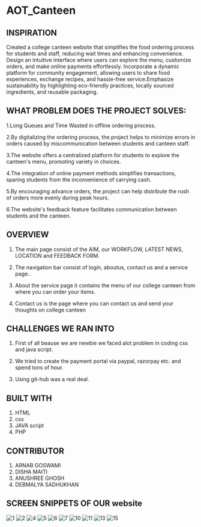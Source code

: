 # AOT_Canteen

## INSPIRATION
Created a college canteen website that simplifies the food ordering process for students and staff, reducing wait times and enhancing convenience. Design an intuitive interface where users can explore the menu, customize orders, and make online payments effortlessly. Incorporate a dynamic platform for community engagement, allowing users to share food experiences, exchange recipes, and hassle-free service.Emphasize sustainability by highlighting eco-friendly practices, locally sourced ingredients, and reusable packaging.

## WHAT PROBLEM DOES THE PROJECT SOLVES:

1.Long Queues and Time Wasted in offline ordering process.

2.By digitalizing the ordering process, the project helps to minimize errors in orders caused by miscommunication between students and canteen staff.

3.The website offers a centralized platform for students to explore the canteen's menu, promoting variety in choices.

4.The integration of online payment methods simplifies transactions, sparing students from the inconvenience of carrying cash.

5.By encouraging advance orders, the project can help distribute the rush of orders more evenly during peak hours.

6.The website's feedback feature facilitates communication between students and the canteen.

## OVERVIEW

1. The main page consist of the AIM, our WORKFLOW, LATEST NEWS, LOCATION and FEEDBACK FORM.

2. The navigation bar consist of login, aboutus, contact us and a service page..

3. About the service page it contains the menu of our college canteen from where you can order your items.

4. Contact us is the page where you can contact us and send your thoughts on college canteen 

## CHALLENGES WE RAN INTO

1. First of all beause we are newbie we faced alot problem in coding css and java script.

2. We tried to create the payment portal via paypal, razorpay etc. and spend tons of hour.

3. Using git-hub was a real deal.

## BUILT WITH

1. HTML
2. css
3. JAVA script
4. PHP

## CONTRIBUTOR

1. ARNAB GOSWAMI
2. DISHA MAITI
3. ANUSHREE GHOSH
4. DEBMALYA SADHUKHAN

## SCREEN SNIPPETS OF OUR website
![1](https://github.com/deBmalooo/AOT_Canteen/assets/131870160/f5e04c66-7923-42ff-b060-de9069622273)
![2](https://github.com/deBmalooo/AOT_Canteen/assets/131870160/8b2e8e67-be1f-4935-9cd8-40d883662b54)
![4](https://github.com/deBmalooo/AOT_Canteen/assets/131870160/3537c60a-3d48-4d0f-a32f-ae46f7442bf8)
![5](https://github.com/deBmalooo/AOT_Canteen/assets/131870160/fa7954c3-c8b3-4d92-aaa5-4d0ded76cce6)
![6](https://github.com/deBmalooo/AOT_Canteen/assets/131870160/771bc290-96de-4a11-b357-01475f11dd13)
![7](https://github.com/deBmalooo/AOT_Canteen/assets/131870160/07895f2d-c8af-46fb-b43f-bac35cef451d)
![10](https://github.com/deBmalooo/AOT_Canteen/assets/131870160/57f579a3-bb9b-4993-92e9-24b278dead95)
![11](https://github.com/deBmalooo/AOT_Canteen/assets/131870160/9cf829cd-3a34-46f9-bd6f-af0fe40edc8c)
![13](https://github.com/deBmalooo/AOT_Canteen/assets/131870160/ccaaeaa7-b20e-42c0-9509-4903857e9ef9)
![15](https://github.com/deBmalooo/AOT_Canteen/assets/131870160/0a4f5f02-a41e-466a-a9d2-5e656ea37945)





